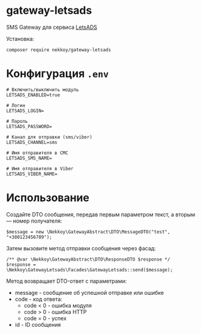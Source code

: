 # gateway-letsads
SMS Gateway для сервиса [LetsADS](https://letsads.com)

Установка:
```
composer require nekkoy/gateway-letsads
```

Конфигурация `.env`
===============
```
# Включить/выключить модуль
LETSADS_ENABLED=true

# Логин
LETSADS_LOGIN=

# Пароль
LETSADS_PASSWORD=

# Канал для отправки (sms/viber)
LETSADS_CHANNEL=sms

# Имя отправителя в СМС
LETSADS_SMS_NAME=

# Имя отправителя в Viber
LETSADS_VIBER_NAME=
```

Использование
===============

Создайте DTO сообщения, передав первым параметром текст, а вторым — номер получателя:
```
$message = new \Nekkoy\GatewayAbstract\DTO\MessageDTO("test", "+380123456789");
```

Затем вызовите метод отправки сообщения через фасад:
```
/** @var \Nekkoy\GatewayAbstract\DTO\ResponseDTO $response */
$response = \Nekkoy\GatewayLetsads\Facades\GatewayLetsads::send($message);
```

Метод возвращает DTO-ответ с параметрами:
 - message - сообщение об успешной отправке или ошибке
 - code - код ответа:
   - code < 0 - ошибка модуля
   - code > 0 - ошибка HTTP
   - code = 0 - успех
 - id - ID сообщения
